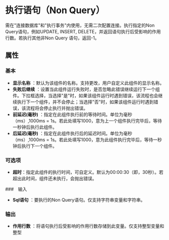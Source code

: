 # 执行语句（Non Query）

需在&quot;连接数据库&quot;和&quot;执行事务&quot;内使用，无需二次配置连接。执行指定的Non Query语句，例如UPDATE, INSERT, DELETE，并返回语句执行后受影响的作用行数。若执行其他非Non Query 语句，返回-1。

## 属性

### 基本

- **显示名称** ：默认为该组件的名称。支持更改，用户自定义此组件的显示名称。
- **失败后继续** ：设置当此组件运行失败时，是否忽略此错误继续运行下一个组件。下拉框选择，当选择"是"时，如果该组件运行时遇到错误，该流程也会继续执行下一个组件，并不会停止；当选择"否"时，如果该组件运行时遇到错误，该流程将会停止执行并抛出错误。
- **前延迟(毫秒)** ：指定在此组件执行前的等待时间。单位为毫秒（ms）,1000ms = 1s。若此处填写1000，意为上一个组件执行完毕后，等待一秒钟后执行此组件。
- **后延迟(毫秒)** ：指定在此组件执行后的延迟时间。单位为毫秒（ms）,1000ms = 1s。若此处填写1000，意为此组件执行完毕后，等待一秒钟后执行下一个组件。

### 可选项

- **超时**：指定此组件的执行时间，可自定义。默认为00:00:30（即，30秒）。若超出此时间，组件还未执行，会抛出错误。

###　输入

- **Sql语句** ：要执行的Non Query语句。仅支持字符串变量和字符串。

### 输出

- **作用行数** ：将语句执行后受影响的作用行数存储到此变量。仅支持整型变量和整型
